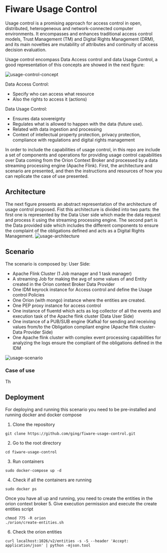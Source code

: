 # Fiware Usage Control

Usage control is a promising approach for access control in open, distributed, heterogeneous and network-connected computer environments. It encompasses and enhances traditional access control models, Trust Management (TM) and Digital Rights Management (DRM), and its main novelties are mutability of attributes and continuity of access decision evaluation.

Usage control encompass Data Access control and data Usage Control, a good representation of this concepts are showed in the next figure:

![usage-control-concept](images/usage-concept.png)

Data Access Control:
 * Specify who can access what resource
 * Also the rights to access it (actions)

Data Usage Control:
 * Ensures data sovereignty
 * Regulates what is allowed to happen with the data  (future use).
 * Related with data ingestion and processing
 * Context of intellectual property protection, privacy protection, compliance with regulations and digital rights management

In order to include the capabilities of usage control, in this repo are include a set of components and operations for providing usage control capabilities over Data coming from the Orion Context Broker and processed by a data streaming processing engine (Apache Flink). First, the architecture and scenario are presented, and then the instructions and resources of how you can replicate the case of use presented.
## Architecture

The next figure presents an abstract representation of the architecture of usage control proposed.
Fist this architecture is divided into two parts: the first one is represented by the Data User side which made the data request and process it
using the streaming processing engine. The second part is the Data provided side which includes the different components to 
ensure the complaint of the obligations defined and acts as a Digital Rights Management.
![usage-architecture](images/usage-architecture.png)
 
## Scenario
The scenario is composed by:
User Side:
 * Apache Flink Cluster (1 Job manager and 1 task manager)
 * A streaming Job for making the avg of some values of and Entity created in the Orion context Broker
Data Provider
 * One IDM keyrock instance for Access control and define the Usage control Policies
 * One Orion (with mongo) instance where the entities are created.
 * One PEP proxy instance for access control
 * One instance of fluentd which acts as log collector of all the events and execution task of the Apache flink cluster (Data User Side)
 * One instance of a PUB/SUB engine (Kafka) for sending and receiving values from/to the Obligation compliant engine (Apache flink cluster- Data Provider Side)
 * One Apache flink cluster with complex event processing capabilities for analyzing the logs ensure the compliant of the obligations defined in the IDM 
 
![usage-scenario](images/usage-scenario.png) 

### Case of use

Th

## Deployment

For deploying and running this scenario you need to be pre-installed and running docker and docker compose
1. Clone the repository
```
git clone https://github.com/ging/fiware-usage-control.git
```
2. Go to the root directory
```
cd fiware-usage-control
```
3. Run containers
```
sudo docker-compose up -d
```
4. Check if all the containers are running
```
sudo docker ps
```
Once you have all up and running, you need to create the entities in the orion context broker
5. Give execution permission and execute the create entities script
```
chmod 775 -R orion
./orion/create-entities.sh
```
6. Check the orion entities
```
curl localhost:1026/v2/entities -s -S --header 'Accept: application/json' | python -mjson.tool
```

